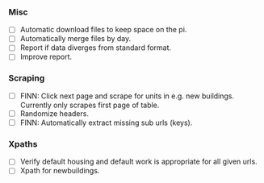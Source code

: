 
### Misc
- [ ] Automatic download files to keep space on the pi.
- [ ] Automatically merge files by day.
- [ ] Report if data diverges from standard format.
- [ ] Improve report.

### Scraping
- [ ] FINN: Click next page and scrape for units in e.g. new buildings. Currently only scrapes first page of table.
- [ ] Randomize headers.
- [ ] FINN: Automatically extract missing sub urls (keys).

### Xpaths
- [ ] Verify default housing and default work is appropriate for all given urls.
- [ ] Xpath for newbuildings.